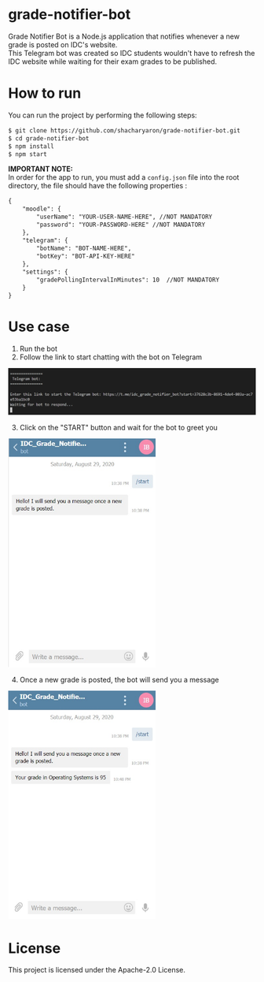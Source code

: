 # grade-notifier-bot
Grade Notifier Bot is a Node.js application that notifies whenever a new grade is posted on IDC's website.
</br>
This Telegram bot was created so IDC students wouldn't have to refresh the IDC website while waiting for their exam grades to be published.

# How to run
You can run the project by performing the following steps:
```
$ git clone https://github.com/shacharyaron/grade-notifier-bot.git
$ cd grade-notifier-bot
$ npm install
$ npm start
```
**IMPORTANT NOTE:**<br>
In order for the app to run, you must add a ```config.json``` file into the root directory, the file should have the following properties :
```
{
    "moodle": {
        "userName": "YOUR-USER-NAME-HERE", //NOT MANDATORY
        "password": "YOUR-PASSWORD-HERE" //NOT MANDATORY
    },
    "telegram": {
        "botName": "BOT-NAME-HERE",
        "botKey": "BOT-API-KEY-HERE"
    },
    "settings": {
        "gradePollingIntervalInMinutes": 10  //NOT MANDATORY
    }
}
```


# Use case
1. Run the bot
2. Follow the link to start chatting with the bot on Telegram
<img width=750px src="https://github.com/shacharyaron/grade-notifier-bot/blob/master/screenshots/screenshot1.jpg">

3. Click on the "START" button and wait for the bot to greet you
<img width=300px src="https://github.com/shacharyaron/grade-notifier-bot/blob/master/screenshots/screenshot2.jpg">

4. Once a new grade is posted, the bot will send you a message
<img width=300px src="https://github.com/shacharyaron/grade-notifier-bot/blob/master/screenshots/screenshot3.jpg">
  
# License
This project is licensed under the Apache-2.0 License.
